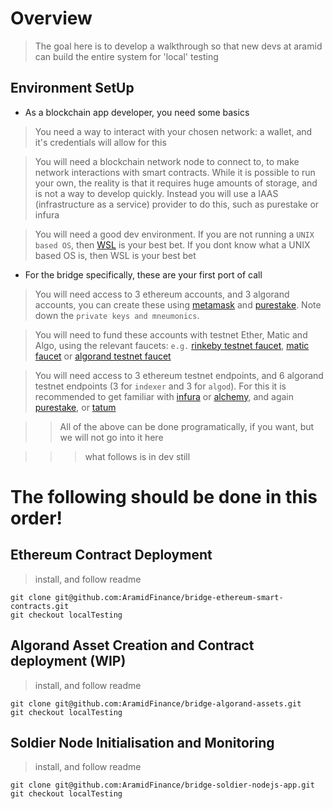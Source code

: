 # Overview

> The goal here is to develop a walkthrough so that new devs at aramid can build the entire system for 'local' testing

## Environment SetUp

- As a blockchain app developer, you need some basics

> You need a way to interact with your chosen network: a wallet, and it's credentials will allow for this

> You will need a blockchain network node to connect to, to make network interactions with smart contracts. While it is possible to run your own, the reality is that it requires huge amounts of storage, and is not a way to develop quickly. Instead you will use a IAAS (infrastructure as a service) provider to do this, such as purestake or infura

> You will need a good dev environment. If you are not running a `UNIX based OS`, then [WSL](https://docs.microsoft.com/en-us/windows/wsl/setup/environment) is your best bet. If you dont know what a UNIX based OS is, then WSL is your best bet

- For the bridge specifically, these are your first port of call

> You will need access to 3 ethereum accounts, and 3 algorand accounts, you can create these using [metamask](https://metamask.io/) and [purestake](https://www.purestake.com/technology/algosigner/). Note down the `private keys and mneumonics`. 

> You will need to fund these accounts with testnet Ether, Matic and Algo, using the relevant faucets: `e.g.` [rinkeby testnet faucet](https://rinkebyfaucet.com/), [matic faucet](https://faucet.polygon.technology/) or [algorand testnet faucet](https://testnet.algoexplorer.io/dispenser)

> You will need access to 3 ethereum testnet endpoints, and 6 algorand testnet endpoints (3 for `indexer` and 3 for `algod`). For this it is recommended to get familiar with [infura](https://infura.io/) or [alchemy](https://www.alchemy.com/), and again [purestake](https://developer.purestake.io/), or [tatum](https://dashboard.tatum.io/)

> > All of the above can be done programatically, if you want, but we will not go into it here

> > > what follows is in dev still

# The following should be done in this order!

## Ethereum Contract Deployment

> install, and follow readme

```
git clone git@github.com:AramidFinance/bridge-ethereum-smart-contracts.git
git checkout localTesting
```

## Algorand Asset Creation and Contract deployment (WIP)

> install, and follow readme

```
git clone git@github.com:AramidFinance/bridge-algorand-assets.git
git checkout localTesting
```

## Soldier Node Initialisation and Monitoring

> install, and follow readme

```
git clone git@github.com:AramidFinance/bridge-soldier-nodejs-app.git
git checkout localTesting
```
